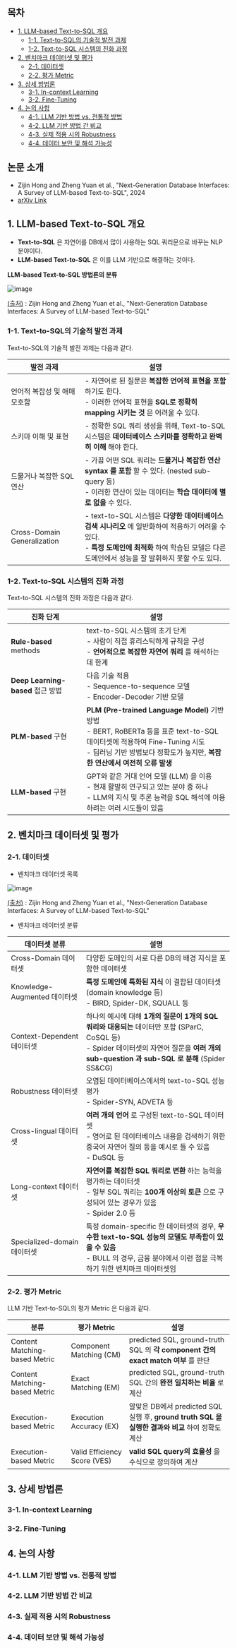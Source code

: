 
## 목차

* [1. LLM-based Text-to-SQL 개요](#1-llm-based-text-to-sql-개요)
  * [1-1. Text-to-SQL의 기술적 발전 과제](#1-1-text-to-sql의-기술적-발전-과제)
  * [1-2. Text-to-SQL 시스템의 진화 과정](#1-2-text-to-sql-시스템의-진화-과정)
* [2. 벤치마크 데이터셋 및 평가](#2-벤치마크-데이터셋-및-평가)
  * [2-1. 데이터셋](#2-1-데이터셋)
  * [2-2. 평가 Metric](#2-2-평가-metric)
* [3. 상세 방법론](#3-상세-방법론)
  * [3-1. In-context Learning](#3-1-in-context-learning) 
  * [3-2. Fine-Tuning](#3-2-fine-tuning)
* [4. 논의 사항](#4-논의-사항)
  * [4-1. LLM 기반 방법 vs. 전통적 방법](#4-1-llm-기반-방법-vs-전통적-방법)
  * [4-2. LLM 기반 방법 간 비교](#4-2-llm-기반-방법-간-비교)
  * [4-3. 실제 적용 시의 Robustness](#4-3-실제-적용-시의-robustness)
  * [4-4. 데이터 보안 및 해석 가능성](#4-4-데이터-보안-및-해석-가능성)

## 논문 소개

* Zijin Hong and Zheng Yuan et al., "Next-Generation Database Interfaces: A Survey of LLM-based Text-to-SQL", 2024
* [arXiv Link](https://arxiv.org/pdf/2406.08426)

## 1. LLM-based Text-to-SQL 개요

* **Text-to-SQL** 은 자연어를 DB에서 많이 사용하는 SQL 쿼리문으로 바꾸는 NLP 분야이다.
* **LLM-based Text-to-SQL** 은 이를 LLM 기반으로 해결하는 것이다. 

**LLM-based Text-to-SQL 방법론의 분류**

![image](../images/LLM_Text_to_SQL_1.PNG)

[(출처)](https://arxiv.org/pdf/2406.08426) : Zijin Hong and Zheng Yuan et al., "Next-Generation Database Interfaces: A Survey of LLM-based Text-to-SQL"

### 1-1. Text-to-SQL의 기술적 발전 과제

Text-to-SQL의 기술적 발전 과제는 다음과 같다.

| 발전 과제                       | 설명                                                                                                                             |
|-----------------------------|--------------------------------------------------------------------------------------------------------------------------------|
| 언어적 복잡성 및 애매모호함             | - 자연어로 된 질문은 **복잡한 언어적 표현을 포함** 하기도 한다.<br>- 이러한 언어적 표현을 **SQL로 정확히 mapping 시키는 것** 은 어려울 수 있다.                                |
| 스키마 이해 및 표현                 | - 정확한 SQL 쿼리 생성을 위해, Text-to-SQL 시스템은 **데이터베이스 스키마를 정확하고 완벽히 이해** 해야 한다.                                                       |
| 드물거나 복잡한 SQL 연산             | - 가끔 어떤 SQL 쿼리는 **드물거나 복잡한 연산 syntax 를 포함** 할 수 있다. (nested sub-query 등)<br>- 이러한 연산이 있는 데이터는 **학습 데이터에 별로 없을** 수 있다.          |
| Cross-Domain Generalization | - text-to-SQL 시스템은 **다양한 데이터베이스 검색 시나리오** 에 일반화하여 적용하기 어려울 수 있다.<br>- **특정 도메인에 최적화** 하여 학습된 모델은 다른 도메인에서 성능을 잘 발휘하지 못할 수도 있다. |

### 1-2. Text-to-SQL 시스템의 진화 과정

Text-to-SQL 시스템의 진화 과정은 다음과 같다.

| 진화 단계                         | 설명                                                                                                                                                          |
|-------------------------------|-------------------------------------------------------------------------------------------------------------------------------------------------------------|
| **Rule-based** methods        | text-to-SQL 시스템의 초기 단계<br>- 사람이 직접 휴리스틱하게 규칙을 구성<br>- **언어적으로 복잡한 자연어 쿼리** 를 해석하는 데 한계                                                                      |
| **Deep Learning-based** 접근 방법 | 다음 기술 적용<br>- Sequence-to-sequence 모델<br>- Encoder-Decoder 기반 모델                                                                                            |
| **PLM-based** 구현              | **PLM (Pre-trained Language Model)** 기반 방법<br>- BERT, RoBERTa 등을 표준 text-to-SQL 데이터셋에 적용하여 Fine-Tuning 시도<br>- 딥러닝 기반 방법보다 정확도가 높지만, **복잡한 연산에서 여전히 오류 발생** |
| **LLM-based** 구현              | GPT와 같은 거대 언어 모델 (LLM) 을 이용<br>- 현재 활발히 연구되고 있는 분야 중 하나<br>- LLM의 지식 및 추론 능력을 SQL 해석에 이용하려는 여러 시도들이 있음                                                      |

## 2. 벤치마크 데이터셋 및 평가

### 2-1. 데이터셋

* 벤치마크 데이터셋 목록

![image](../images/LLM_Text_to_SQL_2.PNG)

[(출처)](https://arxiv.org/pdf/2406.08426) : Zijin Hong and Zheng Yuan et al., "Next-Generation Database Interfaces: A Survey of LLM-based Text-to-SQL"

* 벤치마크 데이터셋 분류

| 데이터셋 분류                  | 설명                                                                                                                                              |
|--------------------------|-------------------------------------------------------------------------------------------------------------------------------------------------|
| Cross-Domain 데이터셋        | 다양한 도메인의 서로 다른 DB의 배경 지식을 포함한 데이터셋                                                                                                              |
| Knowledge-Augmented 데이터셋 | **특정 도메인에 특화된 지식** 이 결합된 데이터셋 (domain knowledge 등)<br>- BIRD, Spider-DK, SQUALL 등                                                               |
| Context-Dependent 데이터셋   | 하나의 예시에 대해 **1개의 질문이 1개의 SQL 쿼리와 대응되는** 데이터만 포함 (SParC, CoSQL 등)<br>- Spider 데이터셋의 자연어 질문을 **여러 개의 sub-question 과 sub-SQL 로 분해** (Spider SS&CG) |
| Robustness 데이터셋          | 오염된 데이터베이스에서의 text-to-SQL 성능 평가<br>- Spider-SYN, ADVETA 등                                                                                       |
| Cross-lingual 데이터셋       | **여러 개의 언어** 로 구성된 text-to-SQL 데이터셋<br>- 영어로 된 데이터베이스 내용을 검색하기 위한 중국어 자연어 질의 등을 예시로 들 수 있음<br>- DuSQL 등                                         |
| Long-context 데이터셋        | **자연어를 복잡한 SQL 쿼리로 변환** 하는 능력을 평가하는 데이터셋<br>- 일부 SQL 쿼리는 **100개 이상의 토큰** 으로 구성되어 있는 경우가 있음<br>- Spider 2.0 등                                    |
| Specialized-domain 데이터셋  | 특정 domain-specific 한 데이터셋의 경우, **우수한 text-to-SQL 성능의 모델도 부족함이 있을 수 있음**<br>- BULL 의 경우, 금융 분야에서 이런 점을 극복하기 위한 벤치마크 데이터셋임                        |

### 2-2. 평가 Metric

LLM 기반 Text-to-SQL의 평가 Metric 은 다음과 같다.

| 분류                            | 평가 Metric                    | 설명                                                                       |
|-------------------------------|------------------------------|--------------------------------------------------------------------------|
| Content Matching-based Metric | Component Matching (CM)      | predicted SQL, ground-truth SQL 의 **각 component 간의 exact match 여부** 를 판단 |
| Content Matching-based Metric | Exact Matching (EM)          | predicted SQL, ground-truth SQL 간의 **완전 일치하는 비율** 로 계산                   |
| Execution-based Metric        | Execution Accuracy (EX)      | 알맞은 DB에서 predicted SQL 실행 후, **ground truth SQL 을 실행한 결과와 비교** 하여 정확도 계산 |
| Execution-based Metric        | Valid Efficiency Score (VES) | **valid SQL query의 효율성** 을 수식으로 정의하여 계산                                  |

## 3. 상세 방법론

### 3-1. In-context Learning

### 3-2. Fine-Tuning

## 4. 논의 사항

### 4-1. LLM 기반 방법 vs. 전통적 방법

### 4-2. LLM 기반 방법 간 비교

### 4-3. 실제 적용 시의 Robustness

### 4-4. 데이터 보안 및 해석 가능성

